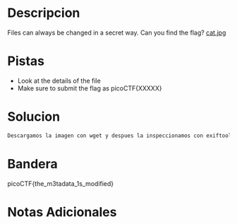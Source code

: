 # Descripcion 
Files can always be changed in a secret way. Can you find the flag? [cat.jpg](https://mercury.picoctf.net/static/a614a27d4cb251d04c7d2f3f3f76a965/cat.jpg)
# Pistas
- Look at the details of the file
- Make sure to submit the flag as picoCTF{XXXXX}
# Solucion 
```bash
Descargamos la imagen con wget y despues la inspeccionamos con exiftool para ver el contenido y notamos que la licencia esta en base 64 entonces con el mismo comando de exiftool lo usamos con grep en la licencia con base 64 y nos dara la bandera de este

```
# Bandera
picoCTF{the_m3tadata_1s_modified}
# Notas Adicionales